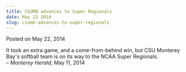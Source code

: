 ```yaml
---
title: CSUMB advances to Super Regionals
date: May 22 2014
slug: csumb-advances-to-super-regionals
---
```





<span class="date">Posted on May 22, 2014    </span>
<p>It took an extra game, and a come-from-behind win, but CSU
Monterey Bay&apos;s softball team is on its way to the NCAA Super
Regionals.<br>
&#x2013; <em>Monterey Herald</em>, May 11, 2014</br></p>





